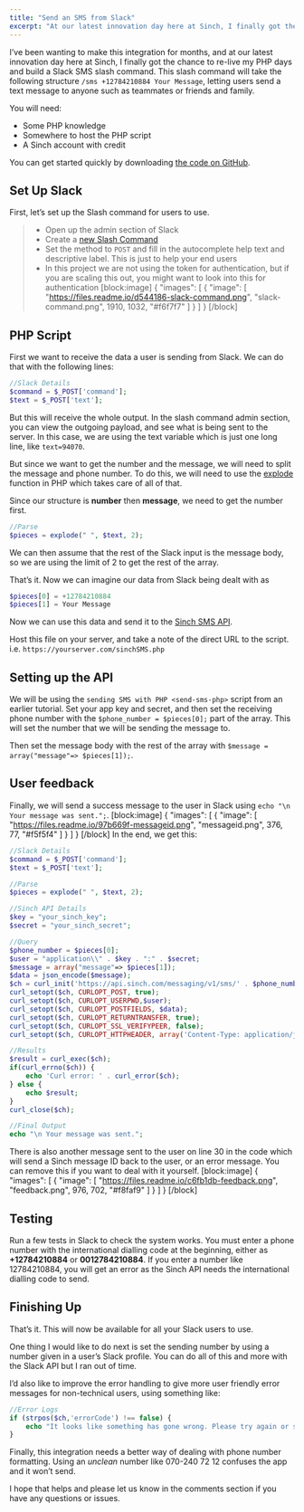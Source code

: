 ```yaml
---
title: "Send an SMS from Slack"
excerpt: "At our latest innovation day here at Sinch, I finally got the chance to re-live my PHP days and build a Slack SMS slash command. Find out more information."
---
```

I’ve been wanting to make this integration for months, and at our latest innovation day here at Sinch, I finally got the chance to re-live my PHP days and build a Slack SMS slash command. This slash command will take the following structure `/sms +12784210884 Your Message`, letting users send a text message to anyone such as teammates or friends and family.

You will need:
  - Some PHP knowledge
  - Somewhere to host the PHP script
  - A Sinch account with credit

You can get started quickly by downloading [the code on GitHub](https://github.com/sinch/sinch-slack-sms/blob/master/sinchSMS.php).

## Set Up Slack

First, let’s set up the Slash command for users to use.

>   - Open up the admin section of Slack
>   - Create a [new Slash Command](https://sinch.slack.com/services/new)
>   - Set the method to `POST` and fill in the autocomplete help text and descriptive label. This is just to help your end users
>   - In this project we are not using the token for authentication, but if you are scaling this out, you might want to look into this for authentication
[block:image]
{
  "images": [
    {
      "image": [
        "https://files.readme.io/d544186-slack-command.png",
        "slack-command.png",
        1910,
        1032,
        "#f6f7f7"
      ]
    }
  ]
}
[/block]
## PHP Script

First we want to receive the data a user is sending from Slack. We can do that with the following lines:

```php
//Slack Details
$command = $_POST['command'];
$text = $_POST['text'];
```

But this will receive the whole output. In the slash command admin section, you can view the outgoing payload, and see what is being sent to the server. In this case, we are using the text variable which is just one long line, like `text=94070`.

But since we want to get the number and the message, we will need to split the message and phone number. To do this, we will need to use the [explode](http://php.net/manual/en/function.explode.php) function in PHP which takes care of all of that.

Since our structure is **number** then **message**, we need to get the number first.

```php
//Parse
$pieces = explode(" ", $text, 2);
```

We can then assume that the rest of the Slack input is the message body, so we are using the limit of 2 to get the rest of the array.

That’s it. Now we can imagine our data from Slack being dealt with as

```php
$pieces[0] = +12784210884
$pieces[1] = Your Message
```

Now we can use this data and send it to the [Sinch SMS API](https://www.sinch.com/products/messaging/sms/).

Host this file on your server, and take a note of the direct URL to the script. i.e. `https://yourserver.com/sinchSMS.php`

## Setting up the API

We will be using the `sending SMS with PHP <send-sms-php>` script from an earlier tutorial. Set your app key and secret, and then set the receiving phone number with the `$phone_number = $pieces[0];` part of the array. This will set the number that we will be sending the message to.

Then set the message body with the rest of the array with `$message = array("message"=> $pieces[1]);`.

## User feedback

Finally, we will send a success message to the user in Slack using `echo "\n Your message was sent.";`.
[block:image]
{
  "images": [
    {
      "image": [
        "https://files.readme.io/97b669f-messageid.png",
        "messageid.png",
        376,
        77,
        "#f5f5f4"
      ]
    }
  ]
}
[/block]
In the end, we get this:

```php
//Slack Details
$command = $_POST['command'];
$text = $_POST['text'];

//Parse
$pieces = explode(" ", $text, 2);

//Sinch API Details
$key = "your_sinch_key";
$secret = "your_sinch_secret";

//Query
$phone_number = $pieces[0];
$user = "application\\" . $key . ":" . $secret;
$message = array("message"=> $pieces[1]);
$data = json_encode($message);
$ch = curl_init('https://api.sinch.com/messaging/v1/sms/' . $phone_number);
curl_setopt($ch, CURLOPT_POST, true);
curl_setopt($ch, CURLOPT_USERPWD,$user);
curl_setopt($ch, CURLOPT_POSTFIELDS, $data);
curl_setopt($ch, CURLOPT_RETURNTRANSFER, true);
curl_setopt($ch, CURLOPT_SSL_VERIFYPEER, false);
curl_setopt($ch, CURLOPT_HTTPHEADER, array('Content-Type: application/json'));

//Results
$result = curl_exec($ch);
if(curl_errno($ch)) {
    echo 'Curl error: ' . curl_error($ch);
} else {
    echo $result;
}
curl_close($ch);

//Final Output
echo "\n Your message was sent.";
```

There is also another message sent to the user on line 30 in the code which will send a Sinch message ID back to the user, or an error message. You can remove this if you want to deal with it yourself.
[block:image]
{
  "images": [
    {
      "image": [
        "https://files.readme.io/c6fb1db-feedback.png",
        "feedback.png",
        976,
        702,
        "#f8faf9"
      ]
    }
  ]
}
[/block]
## Testing

Run a few tests in Slack to check the system works. You must enter a phone number with the international dialling code at the beginning, either as **+12784210884** or **0012784210884**. If you enter a number like 12784210884, you will get an error as the Sinch API needs the international dialling code to send.

## Finishing Up

That’s it. This will now be available for all your Slack users to use.

One thing I would like to do next is set the sending number by using a number given in a user’s Slack profile. You can do all of this and more with the Slack API but I ran out of time.

I’d also like to improve the error handling to give more user friendly error messages for non-technical users, using something like:

```php
//Error Logs
if (strpos($ch,'errorCode') !== false) {
    echo "It looks like something has gone wrong. Please try again or speak with your administrator.";
}
```

Finally, this integration needs a better way of dealing with phone number formatting. Using an *unclean* number like 070-240 72 12 confuses the app and it won’t send.

I hope that helps and please let us know in the comments section if you have any questions or issues.